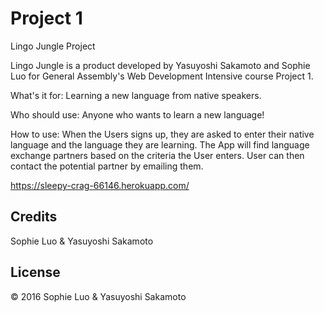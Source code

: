 
# Project 1
Lingo Jungle Project

Lingo Jungle is a product developed by Yasuyoshi Sakamoto and Sophie Luo for General Assembly's Web Development Intensive course Project 1.


What's it for: Learning a new language from native speakers.

Who should use: Anyone who wants to learn a new language!

How to use: When the Users signs up, they are asked to enter their native language and the language they are learning. The App will find language exchange partners based on the criteria the User enters. User can then contact the potential partner by emailing them.

https://sleepy-crag-66146.herokuapp.com/

## Credits
Sophie Luo & Yasuyoshi Sakamoto
## License
&copy; 2016 Sophie Luo & Yasuyoshi Sakamoto
